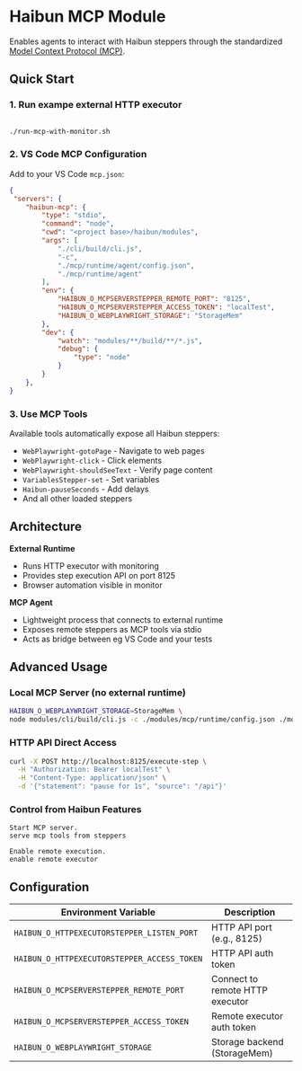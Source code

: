 # Haibun MCP Module

Enables agents to interact with Haibun steppers through the standardized [Model Context Protocol (MCP)](https://modelcontextprotocol.io/).

## Quick Start

### 1. Run exampe external HTTP executor

```bash

./run-mcp-with-monitor.sh

```

### 2. VS Code MCP Configuration

Add to your VS Code `mcp.json`:

```json
{
 "servers": {
	"haibun-mcp": {
		"type": "stdio",
		"command": "node",
		"cwd": "<project base>/haibun/modules",
		"args": [
			"./cli/build/cli.js",
			"-c",
			"./mcp/runtime/agent/config.json",
			"./mcp/runtime/agent"
		],
		"env": {
			"HAIBUN_O_MCPSERVERSTEPPER_REMOTE_PORT": "8125",
			"HAIBUN_O_MCPSERVERSTEPPER_ACCESS_TOKEN": "localTest",
			"HAIBUN_O_WEBPLAYWRIGHT_STORAGE": "StorageMem"
		},
		"dev": {
			"watch": "modules/**/build/**/*.js",
			"debug": {
				"type": "node"
			}
		}
	},
}
```

### 3. Use MCP Tools

Available tools automatically expose all Haibun steppers:

- `WebPlaywright-gotoPage` - Navigate to web pages
- `WebPlaywright-click` - Click elements
- `WebPlaywright-shouldSeeText` - Verify page content
- `VariablesStepper-set` - Set variables
- `Haibun-pauseSeconds` - Add delays
- And all other loaded steppers

## Architecture

**External Runtime**

- Runs HTTP executor with monitoring
- Provides step execution API on port 8125
- Browser automation visible in monitor

**MCP Agent**

- Lightweight process that connects to external runtime
- Exposes remote steppers as MCP tools via stdio
- Acts as bridge between eg VS Code and your tests

## Advanced Usage

### Local MCP Server (no external runtime)

```bash
HAIBUN_O_WEBPLAYWRIGHT_STORAGE=StorageMem \
node modules/cli/build/cli.js -c ./modules/mcp/runtime/config.json ./modules/mcp/runtime/local
```

### HTTP API Direct Access

```bash
curl -X POST http://localhost:8125/execute-step \
  -H "Authorization: Bearer localTest" \
  -H "Content-Type: application/json" \
  -d '{"statement": "pause for 1s", "source": "/api"}'
```

### Control from Haibun Features

```gherkin
Start MCP server.
serve mcp tools from steppers

Enable remote execution.
enable remote executor
```

## Configuration

| Environment Variable                        | Description                     |
| ------------------------------------------- | ------------------------------- |
| `HAIBUN_O_HTTPEXECUTORSTEPPER_LISTEN_PORT`  | HTTP API port (e.g., 8125)      |
| `HAIBUN_O_HTTPEXECUTORSTEPPER_ACCESS_TOKEN` | HTTP API auth token             |
| `HAIBUN_O_MCPSERVERSTEPPER_REMOTE_PORT`     | Connect to remote HTTP executor |
| `HAIBUN_O_MCPSERVERSTEPPER_ACCESS_TOKEN`    | Remote executor auth token      |
| `HAIBUN_O_WEBPLAYWRIGHT_STORAGE`            | Storage backend (StorageMem)    |
